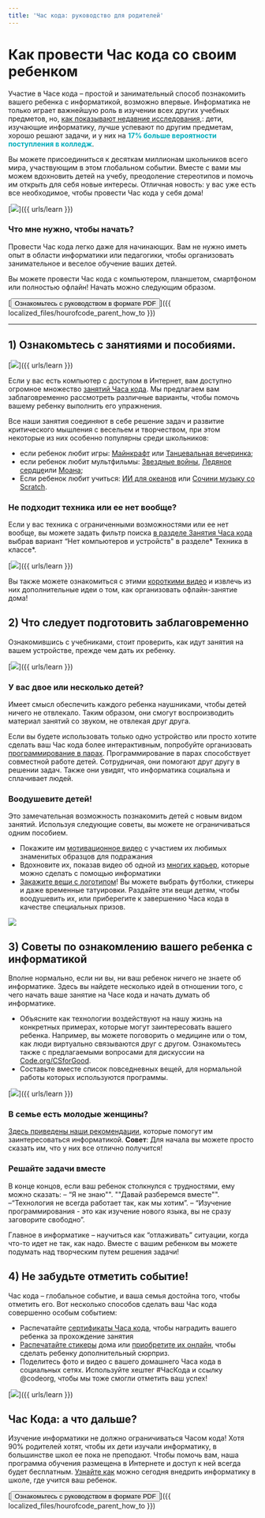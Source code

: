 ```yaml
---
title: 'Час кода: руководство для родителей'
---
```


# Как провести Час кода со своим ребенком 

Участие в Часе кода – простой и занимательный способ познакомить вашего ребенка с информатикой, возможно впервые. Информатика не только играет важнейшую роль в изучении всех других учебных предметов, но, [как показывают недавние исследования](https://medium.com/@codeorg/cs-helps-students-outperform-in-school-college-and-workplace-66dd64a69536),: дети, изучающие информатику, лучше успевают по другим предметам, хорошо решают задачи, и у них на <font color="00adbc"><b>17% больше вероятности поступления в колледж</b></font>. 

Вы можете присоединиться к десяткам миллионам школьников всего мира, участвующим в этом глобальном событии. Вместе с вами мы можем вдохновить детей на учебу, преодоление стереотипов и помочь им открыть для себя новые интересы. Отличная новость: у вас уже есть все необходимое, чтобы провести Час кода у себя дома!

[![](/images/fit-600/Marketing/mother-helping-her-daughter-use-a-laptop-4260325.jpg)]({{ urls/learn }})

<h3>Что мне нужно, чтобы начать?</h3>

Провести Час кода легко даже для начинающих. Вам не нужно иметь опыт в области информатики или педагогики, чтобы организовать занимательное и веселое обучение ваших детей.

Вы можете провести Час кода с компьютером, планшетом, смартфоном или полностью офлайн! Начать можно следующим образом. 

[<button>Ознакомьтесь с руководством в формате PDF </button>]({{ localized_files/hourofcode_parent_how_to }})

* * *

## 1) Ознакомьтесь с занятиями и пособиями.

[![](/images/fit-600/tutorials.png)]({{ urls/learn }})

Если у вас есть компьютер с доступом в Интернет, вам доступно огромное множество [занятий Часа кода](https://hourofcode.com/us/learn). Мы предлагаем вам заблаговременно рассмотреть различные варианты, чтобы помочь вашему ребенку выполнить его упражнения.

Все наши занятия соединяют в себе решение задач и развитие критического мышления с весельем и творчеством, при этом некоторые из них особенно популярны среди школьников:

- если ребенок любит игры: [Майнкрафт](https://code.org/minecraft) или [Танцевальная вечеринка](https://code.org/dance); 
- если ребенок любит мультфильмы: [Звездные войны](https://code.org/starwars), [Ледяное сердце](https://studio.code.org/s/frozen/lesson/1/puzzle/1)или [Моана](https://partners.disney.com/hour-of-code?cds&cmp=vanity%7Cnatural%7Cus%7Cmoanahoc%7C); 
- Если ребенок любит учиться: [ИИ для океанов](https://code.org/oceans) или [Сочини музыку со Scratch](https://scratch.mit.edu/projects/editor/?tutorial=music&utm_source=codeorg). 

<h3>Не подходит техника или ее нет вообще?</h3>

Если у вас техника с ограниченными возможностями или ее нет вообще, вы можете задать фильтр поиска [в разделе Занятия Часа кода](https://hourofcode.com/us/learn) выбрав вариант “Нет компьютеров и устройств" в разделе* Техника в классе*. 

[![](/images/fit-500/Marketing/filtering-activities-hoc.jpg)]({{ urls/learn }})

Вы также можете ознакомиться с этими [короткими видео](https://www.youtube.com/playlist?list=PLzdnOPI1iJNcpfa4LtbaIl35gqir_5XUu) и извлечь из них дополнительные идеи о том, как организовать офлайн-занятие дома! 

## 2) Что следует подготовить заблаговременно

Ознакомившись с учебниками, стоит проверить, как идут занятия на вашем устройстве, прежде чем дать их ребенку.

[![](/images/fit-600/Marketing/father-and-children-looking-at-a-laptop-4260749.jpg)]({{ urls/learn }})

<h3>У вас двое или несколько детей?</h3>

Имеет смысл обеспечить каждого ребенка наушниками, чтобы детей ничего не отвлекало. Таким образом, они смогут воспроизводить материал занятий со звуком, не отвлекая друг друга. 

Если вы будете использовать только одно устройство или просто хотите сделать ваш Час кода более интерактивным, попробуйте организовать [программирование в парах](https://www.youtube.com/watch?v=vgkahOzFH2Q). Программирование в парах способствует совместной работе детей. Сотрудничая, они помогают друг другу в решении задач. Также они увидят, что информатика социальна и сплачивает людей.

<h3>Воодушевите детей! </h3>

Это замечательная возможность познакомить детей с новым видом занятий. Используя следующие советы, вы можете не ограничиваться одним пособием. 

- Покажите им [мотивационное видео](https://www.youtube.com/playlist?list=PLzdnOPI1iJNcadqJAZnbDYShie4gLZQQJ) с участием их любимых знаменитых образцов для подражания 
- Вдохновите их, показав видео об одной из [многих карьер](https://www.youtube.com/playlist?list=PLzdnOPI1iJNfpD8i4Sx7U0y2MccnrNZuP), которые можно сделать с помощью информатики 
- [Закажите вещи с логотипом](https://store.code.org/)! Вы можете выбрать футболки, стикеры и даже временные татуировки. Раздайте эти вещи детям, чтобы воодушевить их, или приберегите к завершению Часа кода в качестве специальных призов. 

<a href="https://store.code.org/" target="_blank"><img src="/images/fit-500/Marketing/hourofcodestore.jpg"></a>

## 3) Советы по ознакомлению вашего ребенка с информатикой

Вполне нормально, если ни вы, ни ваш ребенок ничего не знаете об информатике. Здесь вы найдете несколько идей в отношении того, с чего начать ваше занятие на Часе кода и начать думать об информатике. 

- Объясните как технологии воздействуют на нашу жизнь на конкретных примерах, которые могут заинтересовать вашего ребенка. Например, вы можете поговорить о медицине или о том, как люди виртуально связываются друг с другом. Ознакомьтесь также с предлагаемыми вопросами для дискуссии на [Code.org/CSforGood](https://code.org/csforgood). 
- Составьте вместе список повседневных вещей, для нормальной работы которых используются программы.

[![](/images/fit-600/Marketing/girl-sitting-on-sofa-while-using-tablet-computer-4144035.jpg)]({{ urls/learn }})

<h3>В семье есть молодые женщины?
</h3>

<a href="https://code.org/girls">Здесь приведены наши рекомендации</a>, которые помогут им заинтересоваться информатикой. **Совет**: Для начала вы можете просто сказать им, что у них все отлично получится! 

<h3>Решайте задачи вместе</h3>

В конце концов, если ваш ребенок столкнулся с трудностями, ему можно сказать: – “Я не знаю"". ""Давай разберемся вместе"". –“Технология не всегда работает так, как мы хотим”. – “Изучение программирования - это как изучение нового языка, вы не сразу заговорите свободно”.

Главное в информатике – научиться как “отлаживать” ситуации, когда что-то идет не так, как надо. Вместе с вашим ребенком вы можете подумать над творческим путем решения задачи! 

## 4) Не забудьте отметить событие!

Час кода – глобальное событие, и ваша семья достойна того, чтобы отметить его. Вот несколько способов сделать ваш Час кода совершенно особым событием: 

- Распечатайте [сертификаты Часа кода](https://staging.code.org/certificates), чтобы наградить вашего ребенка за прохождение занятия 
- [Распечатайте стикеры](https://staging.hourofcode.com/us/promote/resources#stickers) дома или [приобретите их онлайн](https://store.code.org/), чтобы сделать ребенку дополнительный сюрприз. 
- Поделитесь фото и видео с вашего домашнего Часа кода в социальных сетях. Используйте хештег #ЧасКода и ссылку @codeorg, чтобы мы тоже смогли отметить ваш успех! 

[![](/images/fit-600/Marketing/g8TUlHzF.jpeg)]({{ urls/learn }})

<h2>Час Кода: а что дальше?</h2>

Изучение информатики не должно ограничиваться Часом кода! Хотя 90% родителей хотят, чтобы их дети изучали информатику, в большинстве школ ее пока не преподают. Чтобы помочь вам, наша программа обучения размещена в Интернете и доступ к ней всегда будет бесплатным. [Узнайте как](https://code.org/yourschool) можно сегодня внедрить информатику в школе, где учится ваш ребенок. 

[<button>Ознакомьтесь с руководством в формате PDF </button>]({{ localized_files/hourofcode_parent_how_to }})